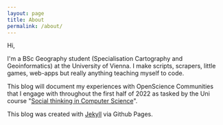 ```yaml
---
layout: page
title: About
permalink: /about/
---
```


Hi,

I'm a BSc Geography student (Specialisation Cartography and Geoinformatics) at the University of Vienna. I make scripts, scrapers, little games, web-apps but really anything teaching myself to code.

This blog will document my experiences with OpenScience Communities that I engage with throughout the first half of 2022 as tasked by the Uni course "[Social thinking in Computer Science](https://ufind.univie.ac.at/en/course.html?lv=059021&semester=2022S)".

This blog was created with [Jekyll](https://github.com/jekyll) via Github Pages.
